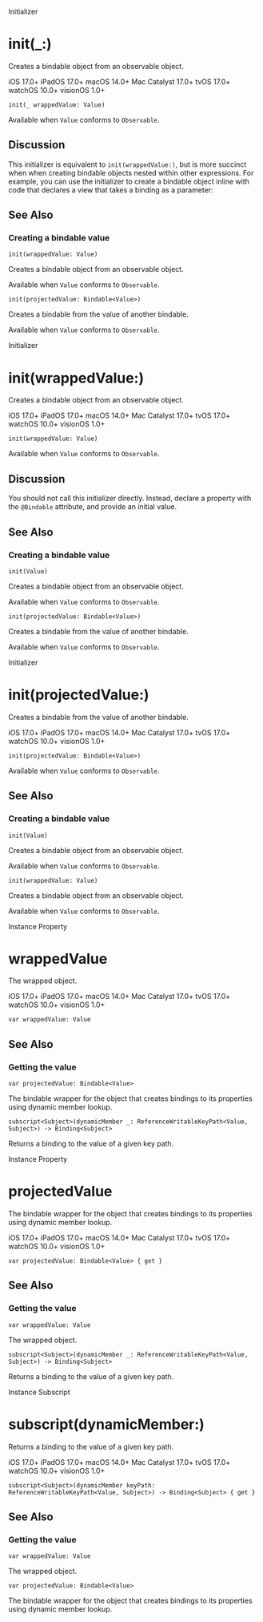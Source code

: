 Initializer

# init(_:)

Creates a bindable object from an observable object.

iOS 17.0+  iPadOS 17.0+  macOS 14.0+  Mac Catalyst 17.0+  tvOS 17.0+  watchOS
10.0+  visionOS 1.0+

    
    
    init(_ wrappedValue: Value)

Available when `Value` conforms to `Observable`.

## Discussion

This initializer is equivalent to `init(wrappedValue:)`, but is more succinct
when when creating bindable objects nested within other expressions. For
example, you can use the initializer to create a bindable object inline with
code that declares a view that takes a binding as a parameter:

## See Also

### Creating a bindable value

`init(wrappedValue: Value)`

Creates a bindable object from an observable object.

Available when `Value` conforms to `Observable`.

`init(projectedValue: Bindable<Value>)`

Creates a bindable from the value of another bindable.

Available when `Value` conforms to `Observable`.

Initializer

# init(wrappedValue:)

Creates a bindable object from an observable object.

iOS 17.0+  iPadOS 17.0+  macOS 14.0+  Mac Catalyst 17.0+  tvOS 17.0+  watchOS
10.0+  visionOS 1.0+

    
    
    init(wrappedValue: Value)

Available when `Value` conforms to `Observable`.

## Discussion

You should not call this initializer directly. Instead, declare a property
with the `@Bindable` attribute, and provide an initial value.

## See Also

### Creating a bindable value

`init(Value)`

Creates a bindable object from an observable object.

Available when `Value` conforms to `Observable`.

`init(projectedValue: Bindable<Value>)`

Creates a bindable from the value of another bindable.

Available when `Value` conforms to `Observable`.

Initializer

# init(projectedValue:)

Creates a bindable from the value of another bindable.

iOS 17.0+  iPadOS 17.0+  macOS 14.0+  Mac Catalyst 17.0+  tvOS 17.0+  watchOS
10.0+  visionOS 1.0+

    
    
    init(projectedValue: Bindable<Value>)

Available when `Value` conforms to `Observable`.

## See Also

### Creating a bindable value

`init(Value)`

Creates a bindable object from an observable object.

Available when `Value` conforms to `Observable`.

`init(wrappedValue: Value)`

Creates a bindable object from an observable object.

Available when `Value` conforms to `Observable`.

Instance Property

# wrappedValue

The wrapped object.

iOS 17.0+  iPadOS 17.0+  macOS 14.0+  Mac Catalyst 17.0+  tvOS 17.0+  watchOS
10.0+  visionOS 1.0+

    
    
    var wrappedValue: Value

## See Also

### Getting the value

`var projectedValue: Bindable<Value>`

The bindable wrapper for the object that creates bindings to its properties
using dynamic member lookup.

`subscript<Subject>(dynamicMember _: ReferenceWritableKeyPath<Value, Subject>)
-> Binding<Subject>`

Returns a binding to the value of a given key path.

Instance Property

# projectedValue

The bindable wrapper for the object that creates bindings to its properties
using dynamic member lookup.

iOS 17.0+  iPadOS 17.0+  macOS 14.0+  Mac Catalyst 17.0+  tvOS 17.0+  watchOS
10.0+  visionOS 1.0+

    
    
    var projectedValue: Bindable<Value> { get }

## See Also

### Getting the value

`var wrappedValue: Value`

The wrapped object.

`subscript<Subject>(dynamicMember _: ReferenceWritableKeyPath<Value, Subject>)
-> Binding<Subject>`

Returns a binding to the value of a given key path.

Instance Subscript

# subscript(dynamicMember:)

Returns a binding to the value of a given key path.

iOS 17.0+  iPadOS 17.0+  macOS 14.0+  Mac Catalyst 17.0+  tvOS 17.0+  watchOS
10.0+  visionOS 1.0+

    
    
    subscript<Subject>(dynamicMember keyPath: ReferenceWritableKeyPath<Value, Subject>) -> Binding<Subject> { get }

## See Also

### Getting the value

`var wrappedValue: Value`

The wrapped object.

`var projectedValue: Bindable<Value>`

The bindable wrapper for the object that creates bindings to its properties
using dynamic member lookup.

